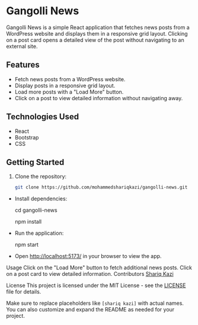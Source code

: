 # Gangolli News

Gangolli News is a simple React application that fetches news posts from a WordPress website and displays them in a responsive grid layout. Clicking on a post card opens a detailed view of the post without navigating to an external site.

## Features

- Fetch news posts from a WordPress website.
- Display posts in a responsive grid layout.
- Load more posts with a "Load More" button.
- Click on a post to view detailed information without navigating away.

## Technologies Used

- React
- Bootstrap
- CSS

## Getting Started

1. Clone the repository:

   ```bash
   git clone https://github.com/mohammedshariqkazi/gangolli-news.git
* Install dependencies:

  cd gangolli-news
  
  npm install
  
* Run the application:
  
  npm start

* Open [http://localhost:5173/](http://localhost:5173/) in your browser to view the app.

Usage
Click on the "Load More" button to fetch additional news posts.
Click on a post card to view detailed information.
Contributors
[Shariq Kazi](https://twitter.com/shariqkazi)

License
This project is licensed under the MIT License - see the [LICENSE](https://www.mit.edu/~amini/LICENSE.md) file for details.


Make sure to replace placeholders like `[shariq kazi]` with actual names. You can also customize and expand the README as needed for your project.



